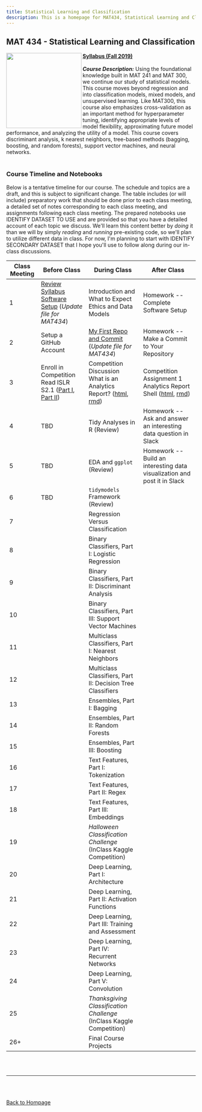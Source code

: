 ```yaml
---
title: Statistical Learning and Classification
description: This is a homepage for MAT434, Statistical Learning and Classification, with Dr. Gilbert at Southern New Hampshire University. This course introduces students to the construction, assessment, and interpretation of models in the classification setting. Depending on student interest, applications in computer vision, natural language processing, and/or deep learning are also explored.
---
```


## MAT 434 - Statistical Learning and Classification

<img src="/SiteFiles/ISLR.png" align="left" width=200>[**Syllabus (Fall 2019)**](https://drive.google.com/file/d/1V6PKm13JjhWp4BjsRyCOQjK2ZtQioRe1/view?usp=share_link)<br/>
<br/>
***Course Description:*** Using the foundational knowledge built in MAT 241 and MAT 300, we continue our study of statistical models. This course moves beyond regression and into classification models, mixed models, and unsupervised learning. Like MAT300, this course also emphasizes cross-validation as an important method for  hyperparameter tuning, identifying appropriate levels of model flexibility, approximating future model performance, and analyzing the utility of a model. This course covers discriminant analysis, k nearest neighbors, tree-based methods (bagging, boosting, and random forests), support vector machines, and neural networks.<br/>
<br/>

### Course Timeline and Notebooks

Below is a tentative timeline for our course. The schedule and topics are a draft, and this is subject to significant change. The table includes (or will include) preparatory work that should be done prior to each class meeting, a detailed set of notes corresponding to each class meeting, and assignments following each class meeting. The prepared notebooks use IDENTIFY DATASET TO USE and are provided so that you have a detailed account of each topic we discuss. We'll learn this content better by *doing* it than we will by simply *reading* and *running* pre-existing code, so we'll plan to utilize different data in class. For now, I'm planning to start with IDENTIFY SECONDARY DATASET that I hope you'll use to follow along during our in-class discussions. 

| Class Meeting | Before Class | During Class | After Class |
|---------------|--------------|--------------|-------------|
| 1 | [Review Syllabus](https://drive.google.com/file/d/1V6PKm13JjhWp4BjsRyCOQjK2ZtQioRe1/view?usp=share_link) <br/> [Software Setup](https://mcduryea.github.io/Intro-to-Bioinformatics/SoftwareSetup.html) (*Update file for MAT434*) | Introduction and What to Expect <br/> Ethics and Data Models | Homework -- Complete Software Setup |
| 2 | Setup a GitHub Account | [My First Repo and Commit](https://mcduryea.github.io/Intro-to-Bioinformatics/MyFirstRepoAndCommit.html) (*Update file for MAT434*) | Homework -- Make a Commit to Your Repository |
| 3 | Enroll in Competition <br/> Read ISLR S2.1 ([Part I](https://www.youtube.com/watch?v=p9n2w236B48), [Part II](https://www.youtube.com/watch?v=HndOzII4jzs)) | Competition Discussion <br/> What is an Analytics Report? ([html](https://agmath.github.io/RegressionCourse/WhatIsAnAnalyticsReport.html), [rmd](https://agmath.github.io/RegressionCourse/WhatIsAnAnalyticsReport.Rmd)) | Competition Assignment 1  <br/> Analytics Report Shell ([html](https://agmath.github.io/RegressionCourse/AnalyticsReportShell.html), [rmd](https://agmath.github.io/RegressionCourse/AnalyticsReportShell.rmd)) |
| 4 | TBD | Tidy Analyses in R (Review) | Homework -- Ask and answer an interesting data question in Slack |
| 5 | TBD | EDA and `ggplot` (Review) | Homework -- Build an interesting data visualization and post it in Slack |
| 6 | TBD | `tidymodels` Framework (Review) |  |
| 7 |  | Regression Versus Classification |  |
| 8 |  | Binary Classifiers, Part I: Logistic Regression |  |
| 9 |  | Binary Classifiers, Part II: Discriminant Analysis |  |
| 10 |  | Binary Classifiers, Part III: Support Vector Machines |  |
| 11 |  | Multiclass Classifiers, Part I: Nearest Neighbors |  |
| 12 |  | Multiclass Classifiers, Part II: Decision Tree Classifiers |  |
| 13 |  | Ensembles, Part I: Bagging |  |
| 14 |  | Ensembles, Part II: Random Forests |  |
| 15 |  | Ensembles, Part III: Boosting |  |
| 16 |  | Text Features, Part I: Tokenization |  |
| 17 |  | Text Features, Part II: Regex |  |
| 18 |  | Text Features, Part III: Embeddings |  |
| 19 |  | *Halloween Classification Challenge* </br> (InClass Kaggle Competition) |  |
| 20 |  | Deep Learning, Part I: Architecture |  |
| 21 |  | Deep Learning, Part II: Activation Functions |  |
| 22 |  | Deep Learning, Part III: Training and Assessment |  |
| 23 |  | Deep Learning, Part IV: Recurrent Networks |  |
| 24 |  | Deep Learning, Part V: Convolution |  |
| 25 |  | *Thanksgiving Classification Challenge* </br> (InClass Kaggle Competition) |  |
| 26+ |  | Final Course Projects |  |

<br/>
<br/>

***

<br/>
<br/>

[Back to Hompage](https://agmath.github.io/)
